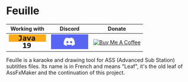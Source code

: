 # Feuille

| Working with | Discord | Donate |
| ------------ | ------- | --------------- |
| ![Java 19](https://github.com/TW2/logonator/blob/main/status/github-status-19.png) | <a href="https://discord.gg/ssU9SKg">![Discord](https://github.com/TW2/logonator/blob/main/logos/discord-100x40.png)</a> | <a href="https://www.buymeacoffee.com/yves.ludosky" target="_blank"><img src="https://cdn.buymeacoffee.com/buttons/v2/default-yellow.png" alt="Buy Me A Coffee" style="height: 60px !important;width: 217px !important;" ></a> |

Feuille is a karaoke and drawing tool for ASS (Advanced Sub Station) subtitles files. Its name is in French and means "Leaf", it's the old leaf of AssFxMaker and the continuation of this project.
